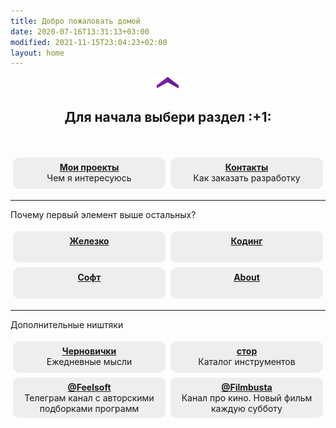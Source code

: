 ```yaml
---
title: Добро пожаловать домой
date: 2020-07-16T13:31:13+03:00
modified: 2021-11-15T23:04:23+02:00
layout: home
---
```


<p style="text-align:center;"><img src="/assets/arrow-home.png" alt=""></p>
<h2 style="text-align:center;">Для начала выбери раздел :+1:</h2>
<br>

<style>
.drid {
	overflow: hidden; 
	flex-wrap: wrap;
	}
.grid ul {  
	//display: table;
	//flex-wrap: wrap;
	display: flex;
	flex-flow: row wrap;
	padding: 0;
	}
.grid li {
	text-align:center;
	float: left;
	box-sizing: border-box;
	width: calc(50% - 8px);
	padding: 7px 10px;
	background: #eee;
	margin: 4px; 
	list-style-type: none;
	min-height: 50px;
	//height: 5em;
	padding-left: 15px;
	padding-right: 15px;
	border-radius: 10px;
	}
</style>

<div class="grid" markdown="1">

- [**Мои проекты**](./projects/)<br>Чем я интересуюсь
- [**Контакты**](./about.md)<br>Как заказать разработку

---

Почему первый элемент выше остальных?

- [**Железко**](./hardware/)
- [**Кодинг**](./coding/)
- [**Софт**](./software/)
- [**About**](./about.md)

---

Дополнительные ништяки

- [**Черновички**](./media/index.md)<br>Ежедневные мысли
- [**стор**](./shop/index.md)<br>Каталог инструментов
- [**@Feelsoft**](https://t.me/feelsoft)<br>Телеграм канал с авторскими подборками программ
- [**@Filmbusta**](https://t.me/FilmsRM)<br>Канал про кино. Новый фильм каждую субботу

</div>
